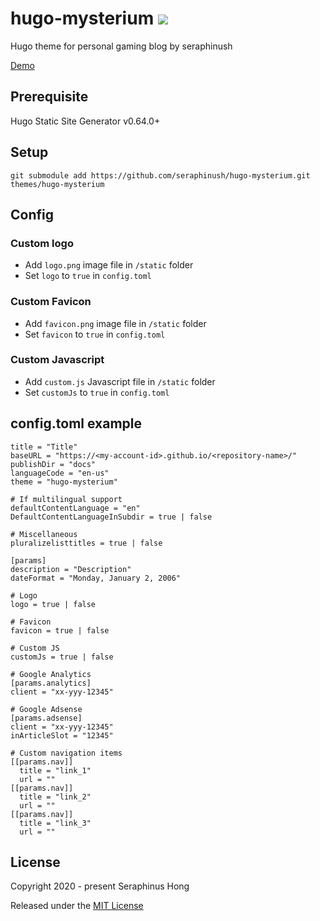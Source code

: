 # hugo-mysterium ![](https://img.shields.io/badge/version-3.00.00-333333.svg?colorA=333333&colorB=169BD7)
Hugo theme for personal gaming blog by seraphinush

[Demo](https://seraphinush.github.io/hugo-mysterium/)

## Prerequisite
Hugo Static Site Generator v0.64.0+

## Setup
```
git submodule add https://github.com/seraphinush/hugo-mysterium.git themes/hugo-mysterium
```

## Config

### Custom logo
- Add `logo.png` image file in `/static` folder
- Set `logo` to `true` in `config.toml`

### Custom Favicon
- Add `favicon.png` image file in `/static` folder
- Set `favicon` to `true` in `config.toml`

### Custom Javascript
- Add `custom.js` Javascript file in `/static` folder
- Set `customJs` to `true` in `config.toml`

## config.toml example
```
title = "Title"
baseURL = "https://<my-account-id>.github.io/<repository-name>/"
publishDir = "docs"
languageCode = "en-us"
theme = "hugo-mysterium"

# If multilingual support
defaultContentLanguage = "en"
DefaultContentLanguageInSubdir = true | false

# Miscellaneous
pluralizelisttitles = true | false

[params]
description = "Description"
dateFormat = "Monday, January 2, 2006"

# Logo
logo = true | false

# Favicon
favicon = true | false

# Custom JS
customJs = true | false

# Google Analytics
[params.analytics]
client = "xx-yyy-12345"

# Google Adsense
[params.adsense]
client = "xx-yyy-12345"
inArticleSlot = "12345"

# Custom navigation items
[[params.nav]]
  title = "link_1"
  url = ""
[[params.nav]]
  title = "link_2"
  url = ""
[[params.nav]]
  title = "link_3"
  url = ""
```

## License
Copyright 2020 - present Seraphinus Hong

Released under the [MIT License](LICENSE)